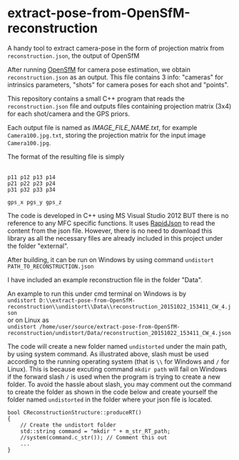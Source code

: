 # extract-pose-from-OpenSfM-reconstruction
A handy tool to extract camera-pose in the form of projection matrix from `reconstruction.json`, the output of OpenSfM

After running [OpenSfM](https://github.com/mapillary/OpenSfM) for camera pose estimation, we obtain `reconstruction.json` as an output. This file contains 3 info: "cameras" for intrinsics parameters, "shots" for camera poses for each shot and "points".

This repository contains a small C++ program that reads the `reconstruction.json` file and outputs files containing projection matrix (3x4) for each shot/camera and the GPS priors. 

Each output file is named as _IMAGE_FILE_NAME.txt_, for example `Camera100.jpg.txt`, storing the projection matrix for the input image `Camera100.jpg`.

The format of the resulting file is simply<br>
<br>
```
p11 p12 p13 p14
p21 p22 p23 p24
p31 p32 p33 p34

gps_x pgs_y gps_z

```
The code is developed in C++ using MS Visual Studio 2012 BUT there is no reference to any MFC specific functions. It uses [RapidJson](http://rapidjson.org/) to read the content from the json file. However, there is no need to download this library as all the necessary files are already included in this project under the folder "external".

After building, it can be run on Windows by using command
`undistort PATH_TO_RECONSTRUCTION.json`<br>

I have included an example reconstruction file in the folder "Data". <br>

An example to run this under cmd terminal on Windows is by <br>
`undistort D:\\extract-pose-from-OpenSfM-reconstruction\\undistort\\Data\\reconstruction_20151022_153411_CW_4.json`<br>
or on Linux as<br>
`undistort /home/user/source/extract-pose-from-OpenSfM-reconstruction/undistort/Data/reconstruction_20151022_153411_CW_4.json`

The code will create a new folder named `undistorted` under the main path, by using system command. As illustrated above, slash must be used according to the running operating system (that is `\\` for Windows and `/` for Linux). This is because excuting command `mkdir path` will fail on Windows if the forward slash `/` is used when the program is trying to create a new folder. To avoid the hassle about slash, you may comment out the command to create the folder as shown in the code below and create yourself the folder named `undistorted` in the folder where your json file is located.

```
bool CReconstructionStructure::produceRT()
{
	// Create the undistort folder
	std::string command = "mkdir " + m_str_RT_path;
	//system(command.c_str()); // Comment this out
	...
}
```  



